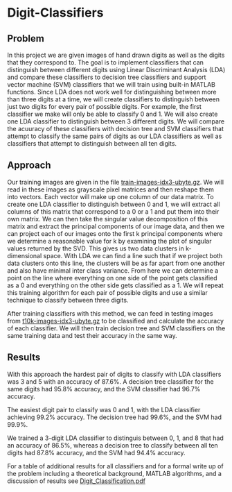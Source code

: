 # Digit-Classifiers

## Problem
In this project we are given images of hand drawn digits as well as the digits that they correspond to. The goal is to implement classifiers that can distinguish between different
digits using Linear Discriminant Analysis (LDA) and compare these classifiers to decision tree classifiers and support vector machine (SVM) classifiers that we will train using built-in MATLAB
functions. Since LDA does not work well for distinguishing between more than three digits at a time, we will create classifiers to distinguish between just two digits for every pair of
possible digits. For example, the first classifier we make will only be able to classify 0 and 1. We will also create one LDA classifier to distinguish between 3 different digits. We will
compare the acuuracy of these classifiers with decision tree and SVM classifiers that attempt to classify the same pairs of digits as our LDA classifiers as well as classifiers that
attempt to distinguish between all ten digits.

## Approach
Our training images are given in the file [train-images-idx3-ubyte.gz](train-images-idx3-ubyte.gz). We will read in these images as grayscale pixel matrices and then reshape them into vectors.
Each vector will make up one column of our data matrix. To create one LDA classifier to distinguish between 0 and 1, we will extract all columns of this matrix that correspond to a 
0 or a 1 and put them into their own matrix. We can then take the singular value decomposition of this matrix and extract the principal components of our image data, and then we can
project each of our images onto the first k principal components where we determine a reasonable value for k by examining the plot of singular values returned by the SVD. This gives us
two data clusters in k-dimensional space. With LDA we can find a line such that if we project both data clusters onto this line, the clusters will be as far apart from one another
and also have minimal inter class variance. From here we can determine a point on the line where everything on one side of the point gets classified as a 0 and everything on the other
side gets classified as a 1. We will repeat this training algorithm for each pair of possible digits and use a similar technique to classify between three digits.<br/>

After training classifiers with this method, we can feed in testing images from [t10k-images-idx3-ubyte.gz](t10k-images-idx3-ubyte.gz) to be classified and calculate the accuracy of
each classifier. We will then train decision tree and SVM classifiers on the same training data and test their accuracy in the same way.

## Results
With this approach the hardest pair of digits to classify with LDA classifiers was 3 and 5 with an accuracy of 87.6%. A decision tree classifier for the same digits had 95.8% accuracy,
and the SVM classifier had 96.7% accuracy. <br/>

The easiest digit pair to classify was 0 and 1, with the LDA classifier achieving 99.2% accuracy. The decision tree had 99.6%, and the SVM had 99.9%. <br/>

We trained a 3-digit LDA classifier to distinguis between 0, 1, and 8 that had an accuracy of 86.5%, whereas a decision tree to classify between all ten digits had 87.8% accuracy, and 
the SVM had 94.4% accuracy. <br/>

For a table of additional results for all classifiers and for a formal write up of the problem including a theoretical background, MATLAB algorithms, and a discussion of results see [Digit_Classification.pdf](Digit_Classification.pdf)

